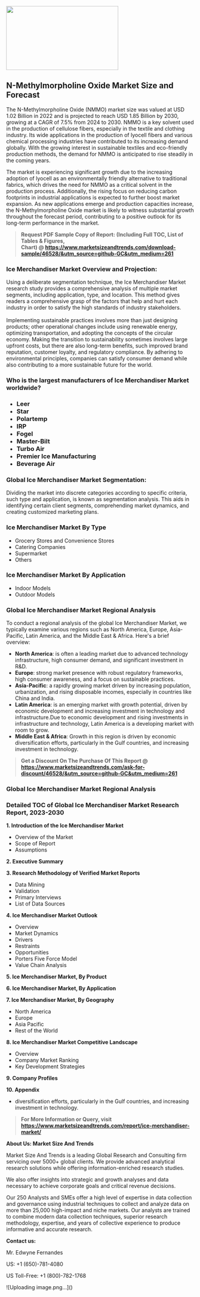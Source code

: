 <p><img class="alignnone size-medium wp-image-20088" src="https://ffe5etoiles.com/wp-content/uploads/2024/12/MST1-300x171.png" alt="" width="300" height="171" /></p><h2>N-Methylmorpholine Oxide Market Size and Forecast</h2><p>The N-Methylmorpholine Oxide (NMMO) market size was valued at USD 1.02 Billion in 2022 and is projected to reach USD 1.85 Billion by 2030, growing at a CAGR of 7.5% from 2024 to 2030. NMMO is a key solvent used in the production of cellulose fibers, especially in the textile and clothing industry. Its wide applications in the production of lyocell fibers and various chemical processing industries have contributed to its increasing demand globally. With the growing interest in sustainable textiles and eco-friendly production methods, the demand for NMMO is anticipated to rise steadily in the coming years.</p><p>The market is experiencing significant growth due to the increasing adoption of lyocell as an environmentally friendly alternative to traditional fabrics, which drives the need for NMMO as a critical solvent in the production process. Additionally, the rising focus on reducing carbon footprints in industrial applications is expected to further boost market expansion. As new applications emerge and production capacities increase, the N-Methylmorpholine Oxide market is likely to witness substantial growth throughout the forecast period, contributing to a positive outlook for its long-term performance in the market.</p></p><blockquote id="" class=""><strong>Request PDF Sample Copy of Report: (Including Full TOC, List of Tables &amp; Figures, Chart)&nbsp;@&nbsp;<strong><a href="https://www.marketsizeandtrends.com/download-sample/46528/&utm_source=github-GC&utm_medium=261" target="_blank">https://www.marketsizeandtrends.com/download-sample/46528/&utm_source=github-GC&utm_medium=261</a></strong></strong></blockquote><h3 id="" class="">Ice Merchandiser Market&nbsp;Overview and Projection:</h3><p id="" class="">Using a deliberate segmentation technique, the Ice Merchandiser Market research study provides a comprehensive analysis of multiple market segments, including application, type, and location. This method gives readers a comprehensive grasp of the factors that help and hurt each industry in order to satisfy the high standards of industry stakeholders. <br /> <br />Implementing sustainable practices involves more than just designing products; other operational changes include using renewable energy, optimizing transportation, and adopting the concepts of the circular economy. Making the transition to sustainability sometimes involves large upfront costs, but there are also long-term benefits, such improved brand reputation, customer loyalty, and regulatory compliance. By adhering to environmental principles, companies can satisfy consumer demand while also contributing to a more sustainable future for the world.</p><h3 id="" class="">Who is the largest manufacturers of&nbsp;Ice Merchandiser Market worldwide?</h3><h3 class=""><p><ul><li>Leer </li><li> Star </li><li> Polartemp </li><li> IRP </li><li> Fogel </li><li> Master-Bilt </li><li> Turbo Air </li><li> Premier Ice Manufacturing </li><li> Beverage Air</li></ul></p></h3><h3 id="" class="">Global&nbsp;Ice Merchandiser Market Segmentation:</h3><p id="" class="">Dividing the market into discrete categories according to specific criteria, such type and application, is known as segmentation analysis. This aids in identifying certain client segments, comprehending market dynamics, and creating customized marketing plans.</p><h3 id="" class="">Ice Merchandiser Market&nbsp;By Type</h3><p><p><ul><li>Grocery Stores and Convenience Stores </li><li> Catering Companies </li><li> Supermarket </li><li> Others</p></li></ul></p></p><h3 id="" class="">Ice Merchandiser Market&nbsp;By Application</h3><p class=""><p><ul><li>Indoor Models </li><li> Outdoor Models</li></ul></p></p><h3 id="" class="">Global Ice Merchandiser Market Regional Analysis</h3><p id="" class="">To conduct a regional analysis of the global Ice Merchandiser Market, we typically examine various regions such as North America, Europe, Asia-Pacific, Latin America, and the Middle East &amp; Africa. Here's a brief overview:</p><ul><li><strong>North America</strong>: is often a leading market due to advanced technology infrastructure, high consumer demand, and significant investment in R&amp;D.</li><li><strong>Europe</strong>: strong market presence with robust regulatory frameworks, high consumer awareness, and a focus on sustainable practices.</li><li><strong>Asia-Pacific</strong>: a rapidly growing market driven by increasing population, urbanization, and rising disposable incomes, especially in countries like China and India.</li><li><strong>Latin America</strong>: is an emerging market with growth potential, driven by economic development and increasing investment in technology and infrastructure.Due to economic development and rising investments in infrastructure and technology, Latin America is a developing market with room to grow.</li><li><strong>Middle East &amp; Africa</strong>: Growth in this region is driven by economic diversification efforts, particularly in the Gulf countries, and increasing investment in technology.</li></ul><blockquote id="" class=""><strong>Get a Discount On The Purchase Of This Report @ <strong><a href="https://www.marketsizeandtrends.com/ask-for-discount/46528/&utm_source=github-GC&utm_medium=261" target="_blank">https://www.marketsizeandtrends.com/ask-for-discount/46528/&utm_source=github-GC&utm_medium=261</a></strong></strong></blockquote><h3 id="" class="">Global Ice Merchandiser Market Regional Analysis</h3><h3 id="" class="">Detailed TOC of Global Ice Merchandiser Market Research Report, 2023-2030</h3><p id="" class=""><strong>1. Introduction of the Ice Merchandiser Market</strong></p><ul><li>Overview of the Market</li><li>Scope of Report</li><li>Assumptions</li></ul><p id="" class=""><strong>2. Executive Summary</strong></p><p id="" class=""><strong>3. Research Methodology of Verified Market Reports</strong></p><ul><li>Data Mining</li><li>Validation</li><li>Primary Interviews</li><li>List of Data Sources</li></ul><p id="" class=""><strong>4. Ice Merchandiser Market Outlook</strong></p><ul><li>Overview</li><li>Market Dynamics</li><li>Drivers</li><li>Restraints</li><li>Opportunities</li><li>Porters Five Force Model</li><li>Value Chain Analysis</li></ul><p id="" class=""><strong>5. Ice Merchandiser Market, By Product</strong></p><p id="" class=""><strong>6. Ice Merchandiser Market, By Application</strong></p><p id="" class=""><strong>7. Ice Merchandiser Market, By Geography</strong></p><ul><li>North America</li><li>Europe</li><li>Asia Pacific</li><li>Rest of the World</li></ul><p id="" class=""><strong>8. Ice Merchandiser Market Competitive Landscape</strong></p><ul><li>Overview</li><li>Company Market Ranking</li><li>Key Development Strategies</li></ul><p id="" class=""><strong>9. Company Profiles</strong></p><p id="" class=""><strong>10. Appendix</strong></p><ul><li>diversification efforts, particularly in the Gulf countries, and increasing investment in technology.</li></ul><blockquote id="" class=""><strong>For More Information or Query, visit <strong><strong><a href="https://www.marketsizeandtrends.com/report/ice-merchandiser-market/" target="_blank">https://www.marketsizeandtrends.com/report/ice-merchandiser-market/</a></strong></strong></strong></blockquote><p id="" class=""><strong>About Us: Market Size And Trends</strong></p><p id="" class="">Market Size And Trends is a leading Global Research and Consulting firm servicing over 5000+ global clients. We provide advanced analytical research solutions while offering information-enriched research studies.</p><p id="" class="">We also offer insights into strategic and growth analyses and data necessary to achieve corporate goals and critical revenue decisions.</p><p id="" class="">Our 250 Analysts and SMEs offer a high level of expertise in data collection and governance using industrial techniques to collect and analyze data on more than 25,000 high-impact and niche markets. Our analysts are trained to combine modern data collection techniques, superior research methodology, expertise, and years of collective experience to produce informative and accurate research.</p><p id="" class=""><strong>Contact us:</strong></p><p id="" class="">Mr. Edwyne Fernandes</p><p id="" class="">US: +1 (650)-781-4080</p><p id="" class="">US Toll-Free: +1 (800)-782-1768</p>
![Uploading image.png…]()
